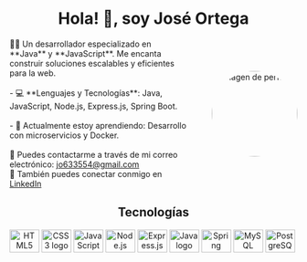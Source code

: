 <div align="center">
    <h1>Hola! 👋, soy <b>José Ortega</b></h1>
</div>

<div style="display: flex; align-items: center; justify-content: center; margin-bottom: 20px;">
    <div style="text-align: left; margin-right: 20px;">
        🧑‍💻 Un desarrollador especializado en **Java** y **JavaScript**. Me encanta construir soluciones escalables y eficientes para la web.
        <br><br>
        - 💻 **Lenguajes y Tecnologías**: Java, JavaScript, Node.js, Express.js, Spring Boot.
        <br><br>
        - 🌱 Actualmente estoy aprendiendo: Desarrollo con microservicios y Docker.
        <br><br>
        📧 Puedes contactarme a través de mi correo electrónico: <a href="mailto:jo633554@gmail.com">jo633554@gmail.com</a>  
        <br>
        🔗 También puedes conectar conmigo en <a href="https://www.linkedin.com/in/jos%C3%A9-abraham-ortega-oyarz%C3%BAn-389851247/" target="_blank">LinkedIn</a>
    </div>
    <div style="display: flex; align-items: center;">
        <img src="https://img.freepik.com/foto-gratis/fondo-fotorrealista-galaxia_23-2151064385.jpg" alt="Imagen de perfil" style="border-radius: 50%; width: 150px; height: 150px; object-fit: cover; margin-left: 20px;" />
    </div>
</div>

<div style="display:inline; width:100%" align="center">
    <h2>Tecnologías</h2>
    <img src="https://cdn.jsdelivr.net/gh/devicons/devicon/icons/html5/html5-original.svg" height="40" width="52" alt="HTML5 logo" />
    <img src="https://cdn.jsdelivr.net/gh/devicons/devicon/icons/css3/css3-original.svg" height="40" width="52" alt="CSS3 logo" />
    <img src="https://cdn.jsdelivr.net/gh/devicons/devicon/icons/javascript/javascript-original.svg" height="40" width="52" alt="JavaScript logo" />
    <img src="https://cdn.jsdelivr.net/gh/devicons/devicon/icons/nodejs/nodejs-original.svg" height="40" width="52" alt="Node.js logo" />
    <img src="https://cdn.jsdelivr.net/gh/devicons/devicon/icons/express/express-original.svg" height="40" width="52" alt="Express.js logo" />
    <img src="https://cdn.jsdelivr.net/gh/devicons/devicon/icons/java/java-original.svg" height="40" width="52" alt="Java logo" />
    <img src="https://cdn.jsdelivr.net/gh/devicons/devicon/icons/spring/spring-original.svg" height="40" width="52" alt="Spring Boot logo" />
    <img src="https://cdn.jsdelivr.net/gh/devicons/devicon/icons/mysql/mysql-original.svg" height="40" width="52" alt="MySQL logo" />
    <img src="https://cdn.jsdelivr.net/gh/devicons/devicon/icons/postgresql/postgresql-original.svg" height="40" width="52" alt="PostgreSQL logo" />
</div>
